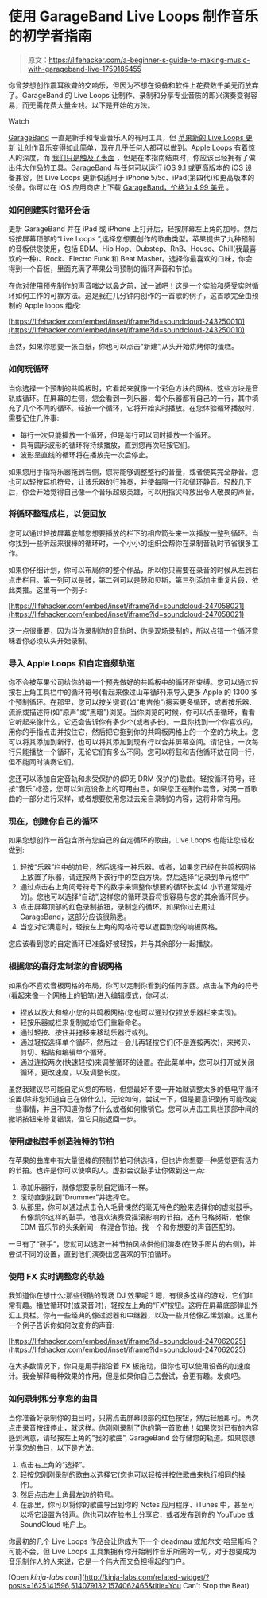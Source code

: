 # 使用 GarageBand Live Loops 制作音乐的初学者指南

> 原文：<https://lifehacker.com/a-beginner-s-guide-to-making-music-with-garageband-live-1759185455>

你曾梦想创作震耳欲聋的交响乐，但因为不想在设备和软件上花费数千美元而放弃了。GarageBand 的 Live Loops 让制作、录制和分享专业音质的即兴演奏变得容易，而无需花费大量金钱。以下是开始的方法。

Watch

[GarageBand](http://www.apple.com/ios/garageband/) 一直是新手和专业音乐人的有用工具，但 [苹果新的 Live Loops 更新](https://www.apple.com/pr/library/2016/01/20New-Music-Apps-from-Apple-Transform-iOS-Devices-into-Handheld-Studios-for-Songwriters-Beatmakers.html) 让创作音乐变得如此简单，现在几乎任何人都可以做到。Apple Loops 有着惊人的深度，而 [我们只是触及了表面](https://lifehacker.com/the-basics-of-music-production-the-complete-guide-514079132) ，但是在本指南结束时，你应该已经拥有了做出伟大作品的工具。GarageBand 与任何可以运行 iOS 9.1 或更高版本的 iOS 设备兼容，但 Live Loops 更新仅适用于 iPhone 5/5c、iPad(第四代)和更高版本的设备。你可以在 iOS 应用商店上下载 [GarageBand，价格为 4.99 美元](https://itunes.apple.com/us/app/garageband/id408709785?mt=8) 。

### **如何创建实时循环会话**

更新 GarageBand 并在 iPad 或 iPhone 上打开后，轻按屏幕左上角的加号。然后轻按屏幕顶部的“Live Loops ”,选择您想要创作的歌曲类型。苹果提供了九种预制的音板供您使用，包括 EDM、Hip Hop、Dubstep、RnB、House、Chill(我最喜欢的一种)、Rock、Electro Funk 和 Beat Masher。选择你最喜欢的口味，你会得到一个音板，里面充满了苹果公司预制的循环声音和节拍。

在你对使用预先制作的声音嗤之以鼻之前，试一试吧！这是一个实验和感受实时循环如何工作的可靠方法。这是我在几分钟内创作的一首歌的例子，这首歌完全由预制的 Apple loops 组成:

 [https://lifehacker.com/embed/inset/iframe?id=soundcloud-243250010](https://lifehacker.com/embed/inset/iframe?id=soundcloud-243250010) 

当然，如果你想要一张白纸，你也可以点击“新建”,从头开始烘烤你的蛋糕。

### **如何玩循环**

当你选择一个预制的共鸣板时，它看起来就像一个彩色方块的网格。这些方块是音轨或循环。在屏幕的左侧，您会看到一列乐器，每个乐器都有自己的一行，其中填充了几个不同的循环。轻按一个循环，它将开始实时播放。在您体验循环播放时，需要记住几件事:

*   每行一次只能播放一个循环，但是每行可以同时播放一个循环。
*   具有圆形波形的循环将持续播放，直到您再次轻按它们。
*   波形呈直线的循环将在播放完一次后停止。

如果您用手指将乐器拖到右侧，您将能够调整整行的音量，或者使其完全静音。您也可以轻按耳机符号，让该乐器的行独奏，并使每隔一行和循环静音。轻敲几下后，你会开始觉得自己像一个音乐超级英雄，可以用指尖释放出令人敬畏的声音。

### **将循环整理成栏，以便回放**

您可以通过轻按屏幕底部您想要播放的栏下的相应箭头来一次播放一整列循环。当你找到一些听起来很棒的循环时，一个小小的组织会帮你在录制音轨时节省很多工作。

如果你仔细计划，你可以布局你的整个作品，所以你只需要在录音的时候从左到右点击栏目。第一列可以是鼓，第二列可以是鼓和贝斯，第三列添加主重复片段，依此类推。这里有一个例子:

 [https://lifehacker.com/embed/inset/iframe?id=soundcloud-247058021](https://lifehacker.com/embed/inset/iframe?id=soundcloud-247058021) 

这一点很重要，因为当你录制你的音轨时，你是现场录制的，所以点错一个循环意味着你必须从头开始录制。

### **导入 Apple Loops 和自定音频轨道**

你不会被苹果公司给你的每一个预先做好的共鸣板中的循环所束缚。您可以通过轻按右上角工具栏中的循环符号(看起来像过山车循环)来导入更多 Apple 的 1300 多个预制循环。在那里，您可以按关键词(如“电吉他”)搜索更多循环，或者按乐器、流派或描述符(如“原声”或“黑暗”)浏览。当你浏览的时候，你可以点击循环，看看它听起来像什么，它还会告诉你有多少个(或者多长)。一旦你找到一个你喜欢的，用你的手指点击并按住它，然后把它拖到你的共鸣板网格上的一个空的方块上。您可以将其添加到新行，也可以将其添加到现有行以合并屏幕空间。请记住，一次每行只能播放一个循环，无论它们有多么不同。您可以将鼓和吉他循环放在同一行，但不能同时演奏它们。

您还可以添加自定音轨和未受保护的(即无 DRM 保护的)歌曲。轻按循环符号，轻按“音乐”标签，您可以浏览设备上的可用曲目。如果您正在制作混音，对另一首歌曲的一部分进行采样，或者想要使用您过去亲自录制的内容，这将非常有用。

### **现在，创建你自己的循环**

如果您想创作一首包含所有您自己的自定循环的歌曲，Live Loops 也能让您轻松做到:

1.  轻按“乐器”栏中的加号，然后选择一种乐器。或者，如果您已经在共鸣板网格上放置了乐器，请连按两下该行中的空白方块。然后选择“记录到单元格中”
2.  通过点击右上角问号符号下的数字来调整你想要的循环长度(4 小节通常是好的)。您也可以选择“自动”,这样您的循环录音将很容易与您的其余循环同步。
3.  点击屏幕顶部的红色录制按钮，录制您的循环。如果你过去用过 GarageBand，这部分应该很熟悉。
4.  当您对它满意时，轻按左上角的网格符号以返回到您的响板网格。

您应该看到您的自定循环已准备好被轻按，并与其余部分一起播放。

### **根据您的喜好定制您的音板网格**

如果你不喜欢音板网格的布局，你可以定制你看到的任何东西。点击左下角的符号(看起来像一个网格上的铅笔)进入编辑模式，你可以:

*   捏放以放大和缩小您的共鸣板网格(您也可以通过仅捏放乐器栏来实现)。
*   轻按乐器或栏来复制或给它们重新命名。
*   通过轻按、按住并拖移来移动乐器行或列。
*   通过轻按选择单个循环，然后过一会儿再轻按它们(不是连按两次)，来拷贝、剪切、粘贴和编辑单个循环。
*   通过连按两次(快速轻按)来调整循环的设置。在此菜单中，您可以打开或关闭循环，更改速度，以及调整长度。

虽然我建议尽可能自定义您的布局，但您最好不要一开始就调整太多的低电平循环设置(除非您知道自己在做什么)。无论如何，尝试一下，但是要意识到有可能改变一些事情，并且不知道你做了什么或者如何撤销它。您可以点击工具栏顶部中间的撤销按钮来修复错误，但它只能返回一步。

### **使用虚拟鼓手创造独特的节拍**

在苹果的曲库中有大量很棒的预制节拍可供选择，但也许你想要一种感觉更有活力的节拍。也许是你可以使唤的人。虚拟会议鼓手让你做到这一点:

1.  添加乐器行，就像您要录制自定循环一样。
2.  滚动直到找到“Drummer”并选择它。
3.  从那里，你可以通过点击令人毛骨悚然的毫无特色的脸来选择你的虚拟鼓手。有像凯尔这样的鼓手，他喜欢演奏受摇滚影响的节拍，还有马格努斯，他像 EDM 音乐节的头条新闻一样混合节拍。找一个和你想要的声音匹配的。

一旦有了“鼓手”，您就可以选取一种节拍风格供他们演奏(在鼓手图片的右侧)，并尝试不同的设置，直到他们演奏出您喜欢的节拍循环。

### **使用 FX 实时调整您的轨迹**

我知道你在想什么:那些很酷的现场 DJ 效果呢？嗯，有很多这样的游戏，它们非常有趣。播放循环时(或录音时)，轻按左上角的“FX”按钮。这将在屏幕底部弹出外汇工具栏。你有一些经典的像过滤器和中继器，以及一些其他像乙烯划痕。这里有一个例子告诉你如何改变你的声音:

 [https://lifehacker.com/embed/inset/iframe?id=soundcloud-247062025](https://lifehacker.com/embed/inset/iframe?id=soundcloud-247062025) 

在大多数情况下，你只是用手指沿着 FX 板拖动，但你也可以使用设备的加速度计。我会解释每种效果的作用，但是如果你自己去尝试，会更有趣。发疯吧。

### **如何录制和分享您的曲目**

当你准备好录制你的曲目时，只需点击屏幕顶部的红色按钮，然后轻触即可。再次点击录音按钮停止，就这样。你刚刚录制了你的第一首歌曲！如果您对已有的内容感到满意，请轻按左上角的“我的歌曲”, GarageBand 会存储您的轨道。如果您想分享您的曲目，以下是方法:

1.  点击右上角的“选择”。
2.  轻按您刚刚录制的歌曲以选择它(您也可以轻按并按住歌曲来执行相同的操作)。
3.  然后点击左上角最左边的符号。
4.  在那里，你可以将你的歌曲导出到你的 Notes 应用程序、iTunes 中，甚至可以将它设置为铃声。你也可以在脸书上分享它，或者发布到你的 YouTube 或 SoundCloud 帐户上。

你最初的几个 Live Loops 作品会让你成为下一个 deadmau 或加尔文·哈里斯吗？可能不会，但 Live Loops 工具集拥有你开始制作音乐所需的一切，对于想要成为音乐制作人的人来说，它是一个伟大而又负担得起的门户。

[Open *kinja-labs.com*](http://kinja-labs.com/related-widget/?posts=1625141596,514079132,1574062465&title=You Can't Stop the Beat)